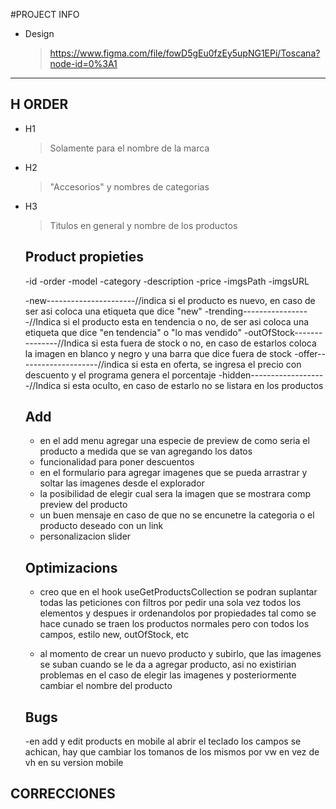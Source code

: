 #PROJECT INFO

- Design
  > https://www.figma.com/file/fowD5gEu0fzEy5upNG1EPi/Toscana?node-id=0%3A1

---

## H ORDER

- H1

  > Solamente para el nombre de la marca

- H2

  > "Accesorios" y nombres de categorias

- H3

  > Titulos en general y nombre de los productos

  ## Product propieties

  -id
  -order
  -model
  -category
  -description
  -price
  -imgsPath
  -imgsURL

  -new----------------------//indica si el producto es nuevo, en caso de ser asi coloca una etiqueta que dice "new"
  -trending-----------------//Indica si el producto esta en tendencia o no, de ser asi coloca una etiqueta que dice "en tendencia" o "lo mas vendido"
  -outOfStock---------------//Indica si esta fuera de stock o no, en caso de estarlos coloca la imagen en blanco y negro y una barra que dice fuera de stock
  -offer--------------------//indica si esta en oferta, se ingresa el precio con descuento y el programa genera el porcentaje
  -hidden-------------------//Indica si esta oculto, en caso de estarlo no se listara en los productos

  ## Add

  - en el add menu agregar una especie de preview de como seria el producto a medida que se van agregando los datos
  - funcionalidad para poner descuentos
  - en el formulario para agregar imagenes que se pueda arrastrar y soltar las imagenes desde el explorador
  - la posibilidad de elegir cual sera la imagen que se mostrara comp preview del producto
  - un buen mensaje en caso de que no se encunetre la categoria o el producto deseado con un link
  - personalizacion slider

  ## Optimizacions

  - creo que en el hook useGetProductsCollection se podran suplantar todas las peticiones con filtros por pedir una sola vez todos los elementos y despues ir ordenandolos por propiedades tal como se hace cunado se traen los productos normales pero con todos los campos, estilo new, outOfStock, etc

  - al momento de crear un nuevo producto y subirlo, que las imagenes se suban cuando se le da a agregar producto, asi no existirian problemas en el caso de elegir las imagenes y posteriormente cambiar el nombre del producto

  ## Bugs

  -en add y edit products en mobile al abrir el teclado los campos se achican, hay que cambiar los tomanos de los mismos por vw en vez de vh en su version mobile

## CORRECCIONES
